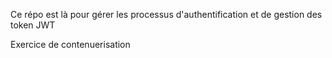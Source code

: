 Ce répo est là pour gérer les processus d'authentification et de gestion des token JWT

Exercice de contenuerisation
